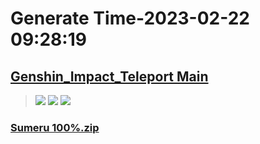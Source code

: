 # Generate Time-2023-02-22 09:28:19

## [Genshin_Impact_Teleport Main](https://github.com/Sam5440/Genshin_Impact_Teleport)

>![](https://komarev.com/ghpvc/?username=done439)
>![](https://komarev.com/ghpvc/?username=done438)
>![](https://komarev.com/ghpvc/?username=done437)

### [Sumeru 100%.zip](https://raw.githubusercontent.com/Sam5440/Genshin_Impact_Teleport/download/ManualCollectPoint/ExploreTo100/Sumeru_Region_100/Sumeru%20100%25.zip)

